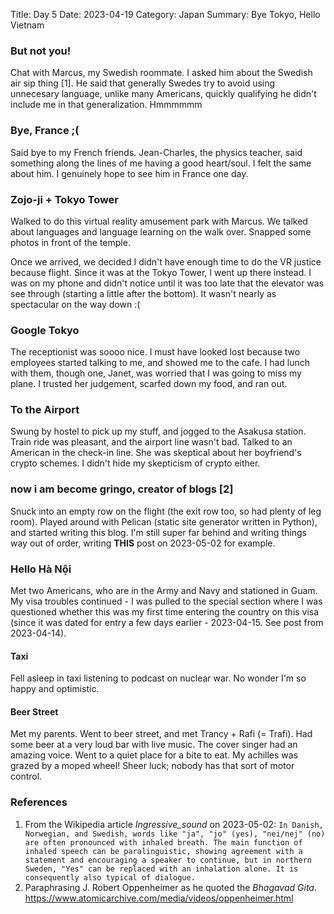 Title: Day 5
Date: 2023-04-19
Category: Japan
Summary: Bye Tokyo, Hello Vietnam

### But not you!
Chat with Marcus, my Swedish roommate. I asked him about the Swedish air sip thing [1]. He said that generally Swedes try to avoid using unnecesary language, unlike many Americans, quickly qualifying he didn't include me in that generalization. Hmmmmmm

### Bye, France ;(
Said bye to my French friends. Jean-Charles, the physics teacher, said something along the lines of me having a good heart/soul. I felt the same about him. I genuinely hope to see him in France one day.

### Zojo-ji + Tokyo Tower
Walked to do this virtual reality amusement park with Marcus. We talked about languages and language learning on the walk over. Snapped some photos in front of the temple.

Once we arrived, we decided I didn't have enough time to do the VR justice because flight. Since it was at the Tokyo Tower, I went up there instead. I was on my phone and didn't notice until it was too late that the elevator was see through (starting a little after the bottom). It wasn't nearly as spectacular on the way down :(

### Google Tokyo
The receptionist was soooo nice. I must have looked lost because two employees started talking to me, and showed me to the cafe. I had lunch with them, though one, Janet, was worried that I was going to miss my plane. I trusted her judgement, scarfed down my food, and ran out.

### To the Airport
Swung by hostel to pick up my stuff, and jogged to the Asakusa station. Train ride was pleasant, and the airport line wasn't bad. Talked to an American in the check-in line. She was skeptical about her boyfriend's crypto schemes. I didn't hide my skepticism of crypto either.

### now i am become gringo, creator of blogs [2]
Snuck into an empty row on the flight (the exit row too, so had plenty of leg room). Played around with Pelican (static site generator written in Python), and started writing this blog. I'm still super far behind and writing things way out of order, writing **THIS** post on 2023-05-02 for example.

### Hello Hà Nội
Met two Americans, who are in the Army and Navy and stationed in Guam. My visa troubles continued - I was pulled to the special section where I was questioned whether this was my first time entering the country on this visa (since it was dated for entry a few days earlier - 2023-04-15. See post from 2023-04-14).

#### Taxi
Fell asleep in taxi listening to podcast on nuclear war. No wonder I'm so happy and optimistic.

#### Beer Street
Met my parents. Went to beer street, and met Trancy + Rafi (= Trafi). Had some beer at a very loud bar with live music. The cover singer had an amazing voice. Went to a quiet place for a bite to eat. My achilles was grazed by a moped wheel! Sheer luck; nobody has that sort of motor control.

### References
1. From the Wikipedia article *Ingressive_sound* on 2023-05-02: `In Danish, Norwegian, and Swedish, words like "ja", "jo" (yes), "nei/nej" (no) are often pronounced with inhaled breath. The main function of inhaled speech can be paralinguistic, showing agreement with a statement and encouraging a speaker to continue, but in northern Sweden, "Yes" can be replaced with an inhalation alone. It is consequently also typical of dialogue.`
2. Paraphrasing J. Robert Oppenheimer as he quoted the *Bhagavad Gita*. https://www.atomicarchive.com/media/videos/oppenheimer.html

